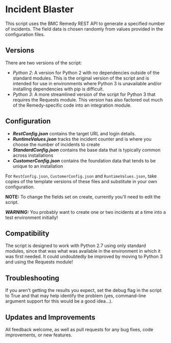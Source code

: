 # Incident Blaster

This script uses the BMC Remedy REST API to generate a specified number of incidents. The field data is chosen randomly from values provided in the configuration files.

## Versions
There are two versions of the script:
- *Python 2*: A version for Python 2 with no dependencies outside of the standard modules. This is the original version of the script and is intended for use in environments where Python 3 is unavailable and/or installing dependencies with pip is difficult.
- *Python 3*: A more streamlined version of the script for Python 3 that requires the Requests module. This version has also factored out much of the Remedy-specific code into an integration module.

## Configuration

- ***RestConfig.json*** contains the target URL and login details.
- ***RuntimeValues.json*** tracks the incident counter and is where you choose the number of incidents to create
- ***StandardConfig.json*** contains the base data that is typically common across installations
- ***CustomerConfig.json*** contains the foundation data that tends to be unique to an installation

For `RestConfig.json`, `CustomerConfig.json` and `RuntimeValues.json`, take copies of the template versions of these files and substitute in your own configuration.

**NOTE:** To change the fields set on create, currently you'll need to edit the script.

***WARNING:*** You probably want to create one or two incidents at a time into a test environment initially!

## Compatibility
The script is designed to work with Python 2.7 using only standard modules, since that was what was available in the environment in which it was first needed. It could undoubtedly be improved by moving to Python 3 and using the Requests module!

## Troubleshooting
If you aren't getting the results you expect, set the debug flag in the script to True and that may help identify the problem (yes, command-line argument support for this would be a good idea...).

## Updates and Improvements
All feedback welcome, as well as pull requests for any bug fixes, code improvements, or new features.